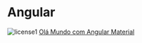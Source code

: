 # Angular

![license1](https://img.shields.io/static/v1?label=License&message=MIT&color=orange)
[Olá Mundo com Angular Material](ola-mundo/README.md)
